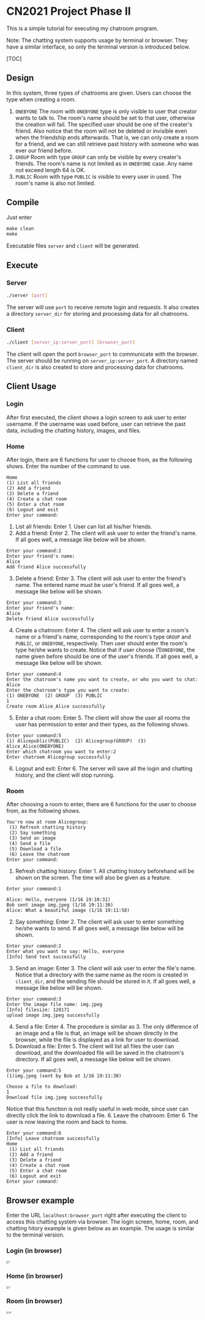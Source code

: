 # CN2021 Project Phase II

This is a simple tutorial for executing my chatroom program.

Note:
The chatting system supports usage by terminal or browser. They have a similar interface, so only the terminal version is introduced below.

[TOC]

## Design
In this system, three types of chatrooms are given. Users can choose the type when creating a room.
1. `ONEBYONE`
The room with `ONEBYONE` type is only visible to user that creator wants to talk to. The room's name should be set to that user, otherwise the creation will fail. The specified user should be one of the creater's friend. Also notice that the room will not be deleted or invisible even when the friendship ends afterwards. That is, we can only create a room for a friend, and we can still retrieve past history with someone who was ever our friend before.
2. `GROUP`
Room with type `GROUP` can only be visible by every creater's friends. The room's name is not limited as in `ONEBYONE` case. Any name not exceed length 64 is OK.
3. `PUBLIC`
Room with type `PUBLIC` is visible to every user in used. The room's name is also not limited.

## Compile

Just enter
```makefile
make clean
make
```
Executable files `server` and `client` will be generated.

## Execute

### Server
```bash
./server [port]
```
The server will use `port` to receive remote login and requests. It also creates a directory `server_dir` for storing and processing data for all chatrooms.

### Client
```bash
./client [server_ip:server_port] [browser_port]
```
The client will open the port `browser_port` to communicate with the browser. The server should be running on `server_ip:server_port`. A directory named `client_dir` is also created to store and processing data for chatrooms.

## Client Usage

### Login
After first executed, the client shows a login screen to ask user to enter username. If the username was used before, user can retrieve the past data, including the chatting history, images, and files.

### Home
After login, there are 6 functions for user to choose from, as the following shows. Enter the number of the command to use.
```
Home
(1) List all friends
(2) Add a friend
(3) Delete a friend
(4) Create a chat room
(5) Enter a chat room
(6) Logout and exit
Enter your command:
```
1. List all friends: Enter 1. User can list all his/her friends.
2. Add a friend: Enter 2. The client will ask user to enter the friend's name. If all goes well, a message like below will be shown.
```
Enter your command:2
Enter your friend's name:
Alice
Add friend Alice successfully
```
3. Delete a friend: Enter 3. The client will ask user to enter the friend's name. The entered name must be user's friend. If all goes well, a message like below will be shown.
```
Enter your command:3
Enter your friend's name:
Alice
Delete friend Alice successfully
```
4. Create a chatroom: Enter 4. The client will ask user to enter a room's name or a friend's name, corresponding to the room's type `GROUP` and `PUBLIC`, or `ONEBYONE`, respectively. Then user should enter the room's type he/she wants to create. Notice that if user choose (1)`ONEBYONE`, the name given before should be one of the user's friends. If all goes well, a message like below will be shown.
```
Enter your command:4
Enter the chatroom's name you want to create, or who you want to chat:
Alice
Enter the chatroom's type you want to create:
(1) ONEBYONE  (2) GROUP  (3) PUBLIC
1
Create room Alice_Alice successfully
```

5. Enter a chat room: Enter 5. The client will show the user all rooms the user has permission to enter and their types, as the following shows.
```
Enter your command:5
(1) Alicepublic(PUBLIC)  (2) Alicegroup(GROUP)  (3) Alice_Alice(ONEBYONE)
Enter which chatroom you want to enter:2
Enter chatroom Alicegroup successfully
```
6. Logout and exit: Enter 6. The server will save all the login and chatting history, and the client will stop running.

### Room
After choosing a room to enter, there are 6 functions for the user to choose from, as the following shows.
```
You're now at room Alicegroup:
 (1) Refresh chatting history
 (2) Say something
 (3) Send an image
 (4) Send a file
 (5) Download a file
 (6) Leave the chatroom
Enter your command:
```
1. Refresh chatting history: Enter 1. All chatting history beforehand will be shown on the screen. The time will also be given as a feature.
```
Enter your command:1

Alice: Hello, everyone (1/16 19:10:31)
Bob sent image img.jpeg (1/16 19:11:30)
Alice: What a beautiful image (1/16 19:11:58)
```
2. Say something: Enter 2. The client will ask user to enter something he/she wants to send. If all goes well, a message like below will be shown.
```
Enter your command:2
Enter what you want to say: Hello, everyone
[Info] Send text successfully
```
3. Send an image: Enter 3. The client will ask user to enter the file's name. Notice that a directory with the same name as the room is created in `client_dir`, and the sending file should be stored in it. If all goes well, a message like below will be shown.
```
Enter your command:3
Enter the image file name: img.jpeg
[Info] filesize: 128171
upload image img.jpeg successfully
```
4. Send a file: Enter 4. The procedure is similar as 3. The only difference of an image and a file is that, an image will be shown directly in the browser, while the file is displayed as a link for user to download.
5. Download a file: Enter 5. The client will list all files the user can download, and the downloaded file will be saved in the chatroom's directory. If all goes well, a message like below will be shown.
```
Enter your command:5
(1)img.jpeg (sent by Bob at 1/16 19:11:30)

Choose a file to download:
1
Download file img.jpeg successfully
```
Notice that this function is not really useful in web mode, since user can directly click the link to download a file.
6. Leave the chatroom: Enter 6. The user is now leaving the room and back to home.
```
Enter your command:6
[Info] Leave chatroom successfully
Home
 (1) List all friends
 (2) Add a friend
 (3) Delete a friend
 (4) Create a chat room
 (5) Enter a chat room
 (6) Logout and exit
Enter your command:
```

## Browser example
Enter the URL `localhost:browser_port` right after executing the client to access this chatting system via browser.
The login screen, home, room, and chatting hitory example is given below as an example. The usage is similar to the terminal version.



### Login (in browser)

<img src="https://i.imgur.com/CoxGlj9.png" alt="z" style="zoom:40%;" />

### Home (in browser)

<img src="https://i.imgur.com/LzEaALL.png" alt="z" style="zoom:40%;" />

### Room (in browser)

<img src="https://i.imgur.com/Nl8AbZw.jpg" alt="zo" style="zoom:40%;" />